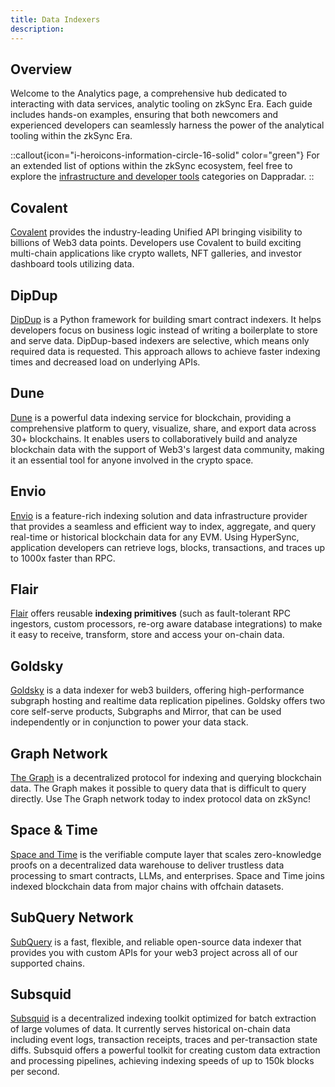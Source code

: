 ```yaml
---
title: Data Indexers
description:
---
```


## Overview

Welcome to the Analytics page, a comprehensive hub dedicated to interacting with data services,
analytic tooling on zkSync Era. Each guide includes hands-on examples, ensuring that both
newcomers and experienced developers can seamlessly harness the power of the analytical tooling within the zkSync Era.

::callout{icon="i-heroicons-information-circle-16-solid" color="green"}
For an extended list of options within the zkSync ecosystem, feel free to explore the
[infrastructure and developer tools](https://zksync.dappradar.com/ecosystem?page=1&category=non_dapps_infrastructure%2Cnon_dapps_developer_tools)
categories on Dappradar.
::

## Covalent

[Covalent](https://www.covalenthq.com/docs/networks/zksync-era/) provides the industry-leading
Unified API bringing visibility to billions of Web3 data points. Developers use Covalent to
build exciting multi-chain applications like crypto wallets, NFT galleries, and investor dashboard tools utilizing data.

## DipDup

[DipDup](https://dipdup.io/) is a Python framework for building smart contract indexers. It
helps developers focus on business logic instead of writing a boilerplate to store and serve
data. DipDup-based indexers are selective, which means only required data is requested. This
approach allows to achieve faster indexing times and decreased load on underlying APIs.

## Dune

[Dune](https://dune.com/home) is a powerful data indexing service for blockchain,
providing a comprehensive platform to query, visualize, share, and export data across 30+ blockchains.
It enables users to collaboratively build and analyze blockchain data with the support of Web3's largest data community,
making it an essential tool for anyone involved in the crypto space.

## Envio 

[Envio](https://envio.dev/) is a feature-rich indexing solution and data infrastructure provider that provides a seamless and efficient way to index, aggregate, and query real-time or historical blockchain data for any EVM. 
Using HyperSync, application developers can retrieve logs, blocks, transactions, and traces up to 1000x faster than RPC.

## Flair

[Flair](https://docs.flair.dev/) offers reusable **indexing primitives** (such as
fault-tolerant RPC ingestors, custom processors, re-org aware database integrations)
to make it easy to receive, transform, store and access your on-chain data.

## Goldsky

[Goldsky](https://goldsky.com/) is a data indexer for web3 builders,
offering high-performance subgraph hosting and realtime data replication pipelines.
Goldsky offers two core self-serve products, Subgraphs and Mirror,
that can be used independently or in conjunction to power your data stack.

## Graph Network

[The Graph](https://thegraph.com/) is a decentralized protocol for indexing and querying
blockchain data. The Graph makes it possible to query data that is difficult to query directly.
Use The Graph network today to index protocol data on zkSync!

## Space & Time

[Space and Time](https://www.spaceandtime.io/) is the verifiable compute layer that scales
zero-knowledge proofs on a decentralized data warehouse to deliver trustless data processing to
smart contracts, LLMs, and enterprises. Space and Time joins indexed blockchain data from major chains with offchain datasets.

## SubQuery Network

[SubQuery](https://subquery.network/) is a fast, flexible, and reliable open-source data
indexer that provides you with custom APIs for your web3 project across all of our supported
chains.

## Subsquid

[Subsquid](https://subsquid.io/) is a decentralized indexing toolkit optimized for batch
extraction of large volumes of data. It currently serves historical on-chain data including
event logs, transaction receipts, traces and per-transaction state diffs. Subsquid offers a
powerful toolkit for creating custom data extraction and  processing pipelines, achieving
indexing speeds of up to 150k blocks per second.

